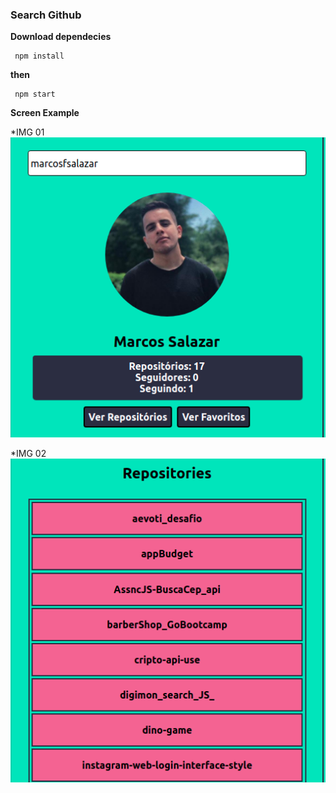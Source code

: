 ### Search Github

**Download dependecies**
 ```
  npm install
 ```
 **then**
 ```
  npm start
 ```

 **Screen Example**

  *IMG 01
  ![profile screen img](./misc/imgReadme/example_img1.png)

  *IMG 02
  ![repositories screen img](./misc/imgReadme/example_img2.png)